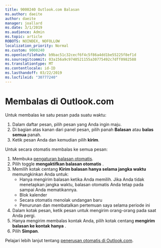 ```yaml
---
title: 9000240 Outlook.com Balasan
ms.author: daeite
author: daeite
manager: joallard
ms.date: 3/1/2019
ms.audience: Admin
ms.topic: article
ROBOTS: NOINDEX, NOFOLLOW
localization_priority: Normal
ms.custom: 9000240
ms.openlocfilehash: b9bac51c32cecf6f4c5f86a4dd1be55225f8ef1d
ms.sourcegitcommit: 03a156a9c9740521155a30775492c7dff0982588
ms.translationtype: MT
ms.contentlocale: id-ID
ms.lasthandoff: 03/22/2019
ms.locfileid: "30777240"
---
```

# <a name="replying-in-outlookcom"></a>Membalas di Outlook.com

Untuk membalas ke satu pesan pada suatu waktu:

1. Dalam daftar pesan, pilih pesan yang Anda ingin maju.
2. Di bagian atas kanan dari panel pesan, pilih panah **Balasan** atau **balas semua** panah.
3. Ketik pesan Anda dan kemudian pilih **kirim**.

Untuk secara otomatis membalas ke semua pesan:

1. Membuka [pengaturan balasan otomatis](https://outlook.live.com/mail/options/mail/automaticReplies/automaticRepliesOption).
2. Pilih toggle **mengaktifkan balasan otomatis** .
3. Memilih kotak centang **Kirim balasan hanya selama jangka waktu** memungkinkan Anda untuk:
    - Hanya mengirim balasan ketika Anda memilih. Jika Anda tidak menetapkan jangka waktu, balasan otomatis Anda tetap pada sampai Anda mematikannya.
    - Blok kalender
    - Secara otomatis menolak undangan baru
    - Penurunan dan membatalkan pertemuan saya selama periode ini
4. Dalam kotak pesan, ketik pesan untuk mengirim orang-orang pada saat Anda pergi.
5. Hanya mengirim membalas kontak Anda, pilih kotak centang **mengirim balasan ke kontak hanya** .
6. Pilih **Simpan**.

Pelajari lebih lanjut tentang [penerusan otomatis di Outlook.com](https://support.office.com/article/14614626-9855-48dc-a986-dec81d07b1a0).